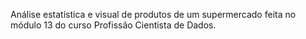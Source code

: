 Análise estatística e visual de produtos de um supermercado feita no módulo 13 do curso Profissão Cientista de Dados.
